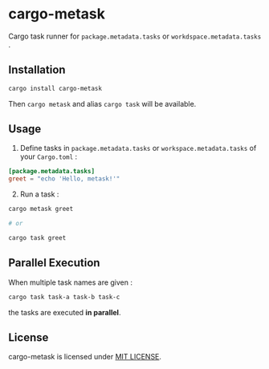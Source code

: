 # cargo-metask

Cargo task runner for `package.metadata.tasks` or `workdspace.metadata.tasks` .

## Installation

```sh
cargo install cargo-metask
```

Then `cargo metask` and alias `cargo task` will be available.

## Usage

1. Define tasks in `package.metadata.tasks` or `workspace.metadata.tasks` of your `Cargo.toml` :

```toml
[package.metadata.tasks]
greet = "echo 'Hello, metask!'"
```

2. Run a task :

```sh
cargo metask greet

# or

cargo task greet
```

## Parallel Execution

When multiple task names are given :

```sh
cargo task task-a task-b task-c
```

the tasks are executed **in parallel**.

## License

cargo-metask is licensed under [MIT LICENSE](LICENSE).
